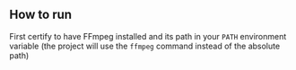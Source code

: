 ## How to run

First certify to have FFmpeg installed and its path in your `PATH` environment variable (the project will use the `ffmpeg` command instead of the absolute path)
